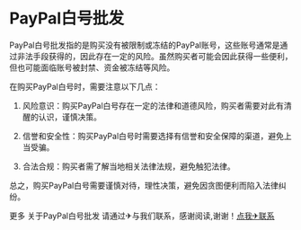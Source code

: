 # PayPal白号批发

PayPal白号批发指的是购买没有被限制或冻结的PayPal账号，这些账号通常是通过非法手段获得的，因此存在一定的风险。虽然购买者可能会因此获得一些便利，但也可能面临账号被封禁、资金被冻结等风险。

在购买PayPal白号时，需要注意以下几点：

1. 风险意识：购买PayPal白号存在一定的法律和道德风险，购买者需要对此有清醒的认识，谨慎决策。

2. 信誉和安全性：购买PayPal白号时需要选择有信誉和安全保障的渠道，避免上当受骗。

3. 合法合规：购买者需了解当地相关法律法规，避免触犯法律。

总之，购买PayPal白号需要谨慎对待，理性决策，避免因贪图便利而陷入法律纠纷。

更多 关于PayPal白号批发 请通过✈与我们联系，感谢阅读,谢谢！[点我✈联系](https://sms.k02.cc)